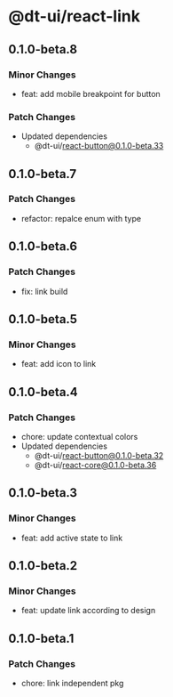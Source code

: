 # @dt-ui/react-link

## 0.1.0-beta.8

### Minor Changes

- feat: add mobile breakpoint for button

### Patch Changes

- Updated dependencies
  - @dt-ui/react-button@0.1.0-beta.33

## 0.1.0-beta.7

### Patch Changes

- refactor: repalce enum with type

## 0.1.0-beta.6

### Patch Changes

- fix: link build

## 0.1.0-beta.5

### Minor Changes

- feat: add icon to link

## 0.1.0-beta.4

### Patch Changes

- chore: update contextual colors
- Updated dependencies
  - @dt-ui/react-button@0.1.0-beta.32
  - @dt-ui/react-core@0.1.0-beta.36

## 0.1.0-beta.3

### Minor Changes

- feat: add active state to link

## 0.1.0-beta.2

### Minor Changes

- feat: update link according to design

## 0.1.0-beta.1

### Patch Changes

- chore: link independent pkg
